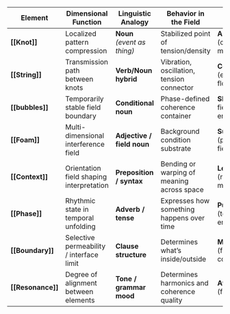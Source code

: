 | **Element**       | **Dimensional Function**                 | **Linguistic Analogy**      | **Behavior in the Field**                  | **Primary Role**                  |
| ----------------- | ---------------------------------------- | --------------------------- | ------------------------------------------ | --------------------------------- |
| **[[Knot]]**      | Localized pattern compression            | **Noun** _(event as thing)_ | Stabilized point of tension/density        | **Anchor** (coherence marker)     |
| **[[String]]**    | Transmission path between knots          | **Verb/Noun hybrid**        | Vibration, oscillation, tension connector  | **Conduit** (energetic flow)      |
| **[[bubbles]]**   | Temporarily stable field boundary        | **Conditional noun**        | Phase-defined coherence container          | **Shell** (local field envelope)  |
| **[[Foam]]**      | Multi-dimensional interference field     | **Adjective / field noun**  | Background condition substrate             | **Substrate** (possibility field) |
| **[[Context]]**   | Orientation field shaping interpretation | **Preposition / syntax**    | Bending or warping of meaning across space | **Lens** (relation-mapper)        |
| **[[Phase]]**     | Rhythmic state in temporal unfolding     | **Adverb / tense**          | Expresses how something happens over time  | **Pulse** (tempo of emergence)    |
| **[[Boundary]]**  | Selective permeability / interface limit | **Clause structure**        | Determines what’s inside/outside           | **Membrane** (filter condition)   |
| **[[Resonance]]** | Degree of alignment between elements     | **Tone / grammar mood**     | Determines harmonics and coherence quality | **Attunement** (fit layer)        |